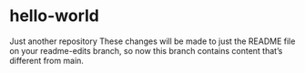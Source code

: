 # hello-world
Just another repository
These changes will be made to just the README file on your readme-edits branch, so now this branch contains content that’s different from main.
